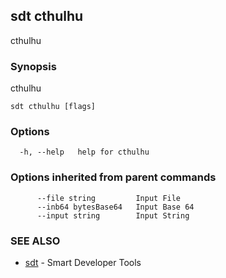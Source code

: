 ## sdt cthulhu

cthulhu

### Synopsis

cthulhu

```
sdt cthulhu [flags]
```

### Options

```
  -h, --help   help for cthulhu
```

### Options inherited from parent commands

```
      --file string         Input File
      --inb64 bytesBase64   Input Base 64
      --input string        Input String
```

### SEE ALSO

* [sdt](sdt.md)	 - Smart Developer Tools

